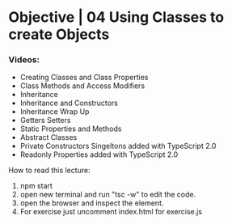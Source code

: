 # Objective | 04 Using Classes to create Objects

### Videos:

- Creating Classes and Class Properties
- Class Methods and Access Modifiers
- Inheritance
- Inheritance and Constructors
- Inheritance Wrap Up
- Getters Setters
- Static Properties and Methods
- Abstract Classes
- Private Constructors Singeltons added with TypeScript 2.0
- Readonly Properties added with TypeScript 2.0


How to read this lecture:

1. npm start
2. open new terminal and run "tsc -w" to edit the code.
3. open the browser and inspect the element.
4. For exercise just uncomment index.html for exercise.js
